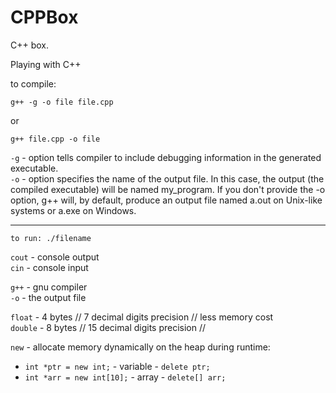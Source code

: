 # CPPBox

C++ box.

Playing with C++

to compile:

```
g++ -g -o file file.cpp
```

or

```
g++ file.cpp -o file
```

`-g` - option tells compiler to include debugging information in the generated executable.  
`-o` - option specifies the name of the output file. In this case, the output (the compiled executable) will be named my_program. If you don't provide the -o option, g++ will, by default, produce an output file named a.out on Unix-like systems or a.exe on Windows.

---

```
to run: ./filename
```

`cout` - console output  
`cin` - console input

`g++` - gnu compiler  
`-o` - the output file

`float` - 4 bytes // 7 decimal digits precision // less memory cost  
`double` - 8 bytes // 15 decimal digits precision //

`new` - allocate memory dynamically on the heap during runtime:

- `int *ptr = new int;` - variable - `delete ptr;`
- `int *arr = new int[10];` - array - `delete[] arr;`
